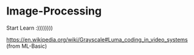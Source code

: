 # Image-Processing
Start Learn :))))))))

https://en.wikipedia.org/wiki/Grayscale#Luma_coding_in_video_systems (from ML-Basic)
